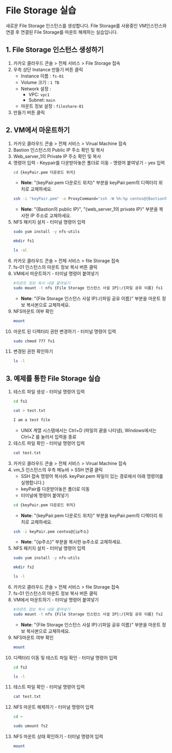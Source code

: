 # File Storage 실습

새로운 File Storage 인스턴스를 생성합니다. File Storage를 사용중인 VM인스턴스와 연결 후 연결된 File Storage를 마운트 해제하는 실습입니다.

## 1. File Storage 인스턴스 생성하기


1. 카카오 클라우드 콘솔 > 전체 서비스 > File Storage 접속
2. 우측 상단 Instance 만들기 버튼 클릭
     - Instance 이름 : `fs-01`
     - Volume 크기 : `1 TB`
     - Network 설정 : 
          - VPC: `vpc1`
          - Subnet: `main`
     - 마운트 정보 설정 : `fileshare-01`
3. 만들기 버튼 클릭

## 2. VM에서 마운트하기


1. 카카오 클라우드 콘솔 > 전체 서비스 > Virual Machine 접속
2. Bastion 인스턴스의 Public IP 주소 확인 및 복사
3. Web_server_1의 Private IP 주소 확인 및 복사
4. 명령어 입력
          - Keypair를 다운받아놓은 폴더로 이동
          - 명령어 붙여넣기
          - yes  입력
     ```bash
     cd {keyPair.pem 다운로드 위치}
     ```
     - **Note**: "{keyPair.pem 다운로드 위치}" 부분을 keyPair.pem의 디렉터리 위치로 교체하세요.
     ```bash
     ssh -i "keyPair.pem" -o ProxyCommand="ssh -W %h:%p centos@{Bastion의 public IP} -i keyPair.pem" centos@{Web_server_1의 private IP}
     ```
     - **Note**: "{Bastion의 public IP}", "{web_server_1의 private IP}" 부분을 복사한 IP 주소로 교체하세요.
5. NFS 패키지 설치 - 터미널 명령어 입력
     ```bash
     sudo yum install -y nfs-utils
     ```
     ```bash 
     mkdir fs1
     ```
     ```bash
     ls -al
     ```
6. 카카오 클라우드 콘솔 > 전체 서비스 > file Storage 접속
7. fs-01 인스턴스의 마운트 정보 복사 버튼 클릭
8. VM에서 마운트하기 - 터미널 명령어 붙여넣기
     ```bash
     #마운트 정보 복사 내용 붙여넣기
     sudo mount -t nfs {File Storage 인스턴스 사설 IP}:/{파일 공유 이름} fs1
     ```
     - **Note**: "{File Storage 인스턴스 사설 IP}:/{파일 공유 이름}" 부분을 마운트 정보 복사본으로 교체하세요.
9. NFS마운트 여부 확인
     ```bash
     mount
     ```
10. 마운트 된 디렉터리 권한 변경하기 - 터미널 명령어 입력
     ```bash
     sudo chmod 777 fs1
     ```
11. 변경된 권한 확인하기
     ```bash
     ls -l
     ```

## 3. 예제를 통한 File Storage 실습


1. 테스트 파일 생성 - 터미널 명령어 입력
     ```bash
     cd fs1
     ```
     ```bash
     cat > test.txt
     ```
     ```bash
     I am a test file
     ```
     - UNIX 계열 시스템에서는 Ctrl+D (파일의 끝을 나타냄), Windows에서는 Ctrl+Z 를 눌러서 입력을 종료
2. 테스트 파일 확인 - 터미널 명령어 입력
     ```bash
     cat test.txt
     ```
3. 카카오 클라우드 콘솔 > 전체 서비스 > Virual Machine 접속
4. vm_5 인스턴스의 우측 메뉴바 > SSH 연결 클릭
     - SSH 접속 명령어 복사(6. keyPair.pem 파일이 있는 경로에서 아래 명령어를 실행합니다.)
     - keyPair를 다운받아놓은 폴더로 이동
     - 터미널에 명령어 붙여넣기
     ```bash
     cd {keyPair.pem 다운로드 위치}
     ```
     - **Note**: "{keyPair.pem 다운로드 위치}" 부분을 keyPair.pem의 디렉터리 위치로 교체하세요.
     ```bash
     ssh -i keyPair.pem centos@{ip주소}
     ```
     - **Note**: "{ip주소}" 부분을 복사한 ip주소로 교체하세요.
5. NFS 패키지 설치 - 터미널 명령어 입력
     ```bash
     sudo yum install -y nfs-utils
     ```
     ```bash 
     mkdir fs2
     ```
     ```bash
     ls -l
     ```
6. 카카오 클라우드 콘솔 > 전체 서비스 > file Storage 접속
7. fs-01 인스턴스의 마운트 정보 복사 버튼 클릭
8. VM에서 마운트하기 - 터미널 명령어 붙여넣기
     ```bash
     #마운트 정보 복사 내용 붙여넣기
     sudo mount -t nfs {File Storage 인스턴스 사설 IP}:/{파일 공유 이름} fs2
     ```
     - **Note**: "{File Storage 인스턴스 사설 IP}:/{파일 공유 이름}" 부분을 마운트 정보 복사본으로 교체하세요.
9. NFS마운트 여부 확인
     ```bash
     mount
     ```
10. 디렉터리 이동 및 테스트 파일 확인 - 터미널 명령어 입력
     ```bash
     cd fs2
     ```
     ```bash
     ls -l
     ```
11. 테스트 파일 확인 - 터미널 명령어 입력
     ```bash
     cat test.txt
     ```
12. NFS 마운트 해제하기 - 터미널 명령어 입력
     ```bash
     cd ~
     ```
     ```bash
     sudo umount fs2
     ```
13. NFS 마운트 상태 확인하기 - 터미널 명령어 입력
     ```bash
     mount
     ```
